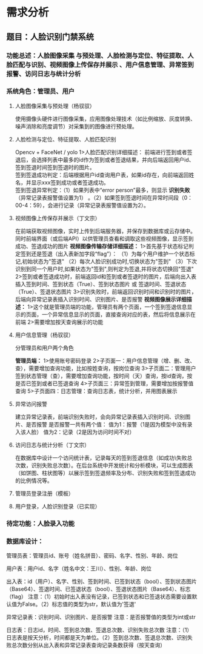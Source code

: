 # 需求分析

## 题目：人脸识别门禁系统

### 功能总述：人脸图像采集 与预处理、人脸检测与定位、特征提取、人脸匹配与识别、视频图像上传保存并展示 、用户信息管理、异常签到报警、访问日志与统计分析

### 系统角色：管理员、用户

1. 人脸图像采集与预处理（杨驭驭）

   使用摄像头硬件进行图像采集，应用图像处理技术（如比例缩放、灰度转换、噪声消除和亮度调节）对采集到的图像进行预处理。

2. 人脸检测与定位、特征提取、人脸匹配识别

   Opencv + FaceNet / yolo
   1>人脸匹配识别详细描述：
   前端进行签到或者签退后，会选择列表中最多的id作为签到或者签退结果，并向后端返回用户id、签到签退时间签到签退时的图片。\
   签到签退成功判定：后端根据用户id查询用户表，如果id存在，向前端返回姓名，并显示xxx签到成功或者签退成功。\
   签到签退异常判定：（1）如果列表中“error person”最多，则显示 **识别失败**（异常记录表报警值设置为1） 。（2）如果签到签退时间在异常时间段（0：00-4：59），会进行记录（异常记录表报警值设置为2）。

3. 视频图像上传保存并展示（丁文宗）

   在前端获取视频图像，实时上传到后端服务器，并保存到数据库或云存储中。同时前端界面（或后端API）以供管理员查看和调取这些视频图像，显示签到成功、签退成功的图片
    **视频图像传输存储详细描述：** 
   1>首先基于状态标记判定签到还是签退（出入表新加字段“flag”）：
   （1）为每个用户维护一个状态标记,初始状态为"签退"
   （2）每次人脸识别成功时,切换状态为"签到"
   （3）下次识别到同一个用户时,如果状态为"签到",则判定为签退,并将状态切换回"签退"
   2>签到或者签退成功时，前端返回id和签到或者签退时的图片，后端向出入表插入签到时间、签到状态（True）、签到状态图片 或 签退时间、签退状态（True）、签退状态图片
   3>识别失败时，前端返回识别时间和识别时的图片，后端向异常记录表插入识别时间、识别图片、是否报警
    **视频图像展示详细描述：** 
   1>这个就是管理员端的功能，管理员有两个页面，一个签到签退信息显示的页面，一个异常信息显示的页面，直接查询对应的表，然后将信息展示在前端
   2>需要增加按天查询展示的功能
4. 用户信息管理（杨驭驭）

   分管理员和用户两个角色

    **管理员端：** 
   1>使用账号密码登录
   2>子页面一：用户信息管理（增、删、改、查），需要增加查询功能，比如按姓查询，按岗位查询
   3>子页面二：管理用户签到状态管理（查），需要增加查询功能，按时间（天）查询，按id查询，按是否已签到或者已签退查询
   4>子页面三：异常签到管理，需要增加按报警值查询
   5>子页面四：日志管理：查询日志表，统计分析，并用图表展示


5. 异常访问报警

   建立异常记录表，前端识别失败时，会向异常记录表插入识别时间、识别图片、是否报警
   是否报警一共有两个值：
   值为1：报警（1是因为模型中没有录入该人脸）
   值为2：记录（2是因为访问时间不对）

6. 访问日志与统计分析（丁文宗）

   在数据库中设计一个访问统计表，记录每天的签到签退信息（如成功\失败总次数，识别失败总次数）。在后台系统中开发统计和分析模块，可以生成图表（如饼图、柱状图等）以展示签到签退频率及分布、识别失败和签到签退成功的比例情况等。

7. 管理员登录注册（模板）
8. 用户登录，人脸识别登录（已实现）

### 待定功能：人脸录入功能
   

### 数据库设计：

管理员表：管理员id、账号（姓名拼音）、密码、名字、性别、年龄、岗位 

用户表：用户id、名字（姓名中文：王川）、性别、年龄、岗位

出入表：id（用户）、名字、性别、签到时间、已签到状态（bool）、签到状态图片（Base64）、签退时间、已签退状态（bool）、签退状态图片（Base64）、标志（flag）
注意：（1）初始时出入表没有记录，已签到状态和已签退状态需要设置默认值为False。（2）标志值的类型为str，默认值为'签退'

异常记录表：识别时间、识别图片、是否报警
注意：是否报警值的类型为int或str

日志表：日志id，时间、签到总次数、签退总次数、识别失败总次数
注意：（1）日志表是按天分析，时间都是天为单位。（2）签到总次数、签退总次数、识别失败总次数分别从出入表和异常记录表查询记录条数获得（按天查询）




